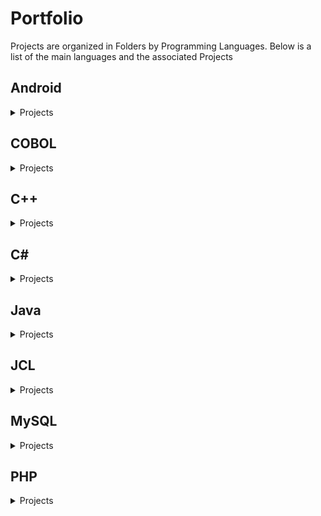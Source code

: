 # Portfolio
<p>Projects are organized in Folders by Programming Languages. Below is a list of the main languages and the associated Projects</p>

## Android
<details><summary>Projects</summary>
<p>
  
> ### API Project
- The start of a Project that was supposed to have a database interact with an API.  Later turned into Assignment 3 due to some unexpected school closures.
  
> ### Assignment 1: Matching Game
- This is the First Assignment in the Android Programming Course at St Lawrence College (Assignments change each year). In this assignment I developed a Memory Matching Card Game.  The game uses a grid of `ImageButton`s with `onClick handlers` that will dynamically change the image between the card's back and card face images. When 2 Card Faces are visible, the program will determine if the cards match.  If they match, the cards will stay visible and a point will be added to the score.  When all cards have been matched, the program will show a high score page and determine if the player has a new High Score.  Score will be stored locally on the device.  When the program starts up, the cards will be randomly assigned an image and, when the first card is flipped over, a timer will start on a thread.

> ### Assignment 2: Conway's Game of Life Challenge
- This was the second assignment at College.  For this assignment we were tasked to obey Conway’s rules for the Game of Life Challenge and had the rules run on threads to determine life and death.  It also starts by randomly generating the cells.

> ### Assignment 3: Verse Lookup
-  In This assignment we required to populate a ListView which was embedded in a layout from an API.  We called the API based on some options that were pre-populated on the app.
</p>
</details>

## COBOL
<details><summary>Projects</summary>
<p>
  
> ### TODO
- Add Projects

</p>
</details>

## C++
<details><summary>Projects</summary>
<p>
  
> ### TODO
- Add Projects

</p>
</details>

## C#
<details><summary>Projects</summary>
<p>
  
> ### TODO
- Add Projects

</p>
</details>

## Java
<details><summary>Projects</summary>
<p>
  
> ### TODO
- Add Projects

</p>
</details>

## JCL
<details><summary>Projects</summary>
<p>
  
> ### TODO
- Add Projects

</p>
</details>

## MySQL
<details><summary>Projects</summary>
<p>
  
> ### TODO
- Add Projects

</p>
</details>

## PHP
<details><summary>Projects</summary>
<p>
  
> ### TODO
- Add Projects

</p>
</details>
